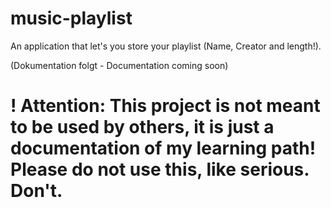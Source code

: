 # music-playlist
 An application that let's you store your playlist (Name, Creator and length!).
 
 (Dokumentation folgt - Documentation coming soon)
 
 # ! Attention: This project is not meant to be used by others, it is just a documentation of my learning path! Please do not use this, like serious. Don't. 
